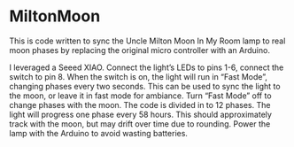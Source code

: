 # MiltonMoon
This is code written to sync the Uncle Milton Moon In My Room lamp to real moon phases by replacing the original micro controller with an Arduino.

I leveraged a Seeed XIAO. Connect the light’s LEDs to pins 1-6, connect the switch to pin 8. When the switch is on, the light will run in “Fast Mode”, changing phases every two seconds. This can be used to sync the light to the moon, or leave it in fast mode for ambiance. Turn “Fast Mode” off to change phases with the moon. The code is divided in to 12 phases. The light will progress one phase every 58 hours. This should approximately track with the moon, but may drift over time due to rounding. Power the lamp with the Arduino to avoid wasting batteries.  

 

 
